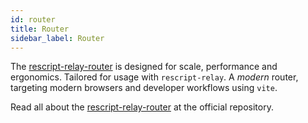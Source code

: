 ```yaml
---
id: router
title: Router
sidebar_label: Router
---
```


The [rescript-relay-router](https://www.npmjs.com/package/rescript-relay-router) is designed for scale, performance and ergonomics. Tailored for usage with `rescript-relay`. A _modern_ router, targeting modern browsers and developer workflows using `vite`.

Read all about the [rescript-relay-router](https://github.com/zth/rescript-relay-router/blob/main/packages/rescript-relay-router/README.md) at the official repository.
